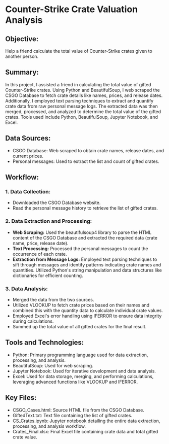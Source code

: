 # Counter-Strike Crate Valuation Analysis

## Objective:
Help a friend calculate the total value of Counter-Strike crates given to another person.

## Summary:
In this project, I assisted a friend in calculating the total value of gifted Counter-Strike crates. Using Python and BeautifulSoup, I web scraped the CSGO Database to fetch crate details like names, prices, and release dates. Additionally, I employed text parsing techniques to extract and quantify crate data from raw personal message logs. The extracted data was then merged, processed, and analyzed to determine the total value of the gifted crates. Tools used include Python, BeautifulSoup, Jupyter Notebook, and Excel.

## Data Sources:
- CSGO Database: Web scraped to obtain crate names, release dates, and current prices.
- Personal messages: Used to extract the list and count of gifted crates.

## Workflow:
### 1. Data Collection:
- Downloaded the CSGO Database website.
- Read the personal message history to retrieve the list of gifted crates.
### 2. Data Extraction and Processing:
- **Web Scraping:** Used the beautifulsoup4 library to parse the HTML content of the CSGO Database and extracted the required data (crate name, price, release date).
- **Text Processing:** Processed the personal messages to count the occurrence of each crate.
- **Extraction from Message Logs:** Employed text parsing techniques to sift through messages and identify patterns indicating crate names and quantities. Utilized Python's string manipulation and data structures like dictionaries for efficient counting.
### 3. Data Analysis:
- Merged the data from the two sources.
- Utilized VLOOKUP to fetch crate prices based on their names and combined this with the quantity data to calculate individual crate values.
- Employed Excel's error handling using IFERROR to ensure data integrity during calculations.
- Summed up the total value of all gifted crates for the final result.

## Tools and Technologies:
- Python: Primary programming language used for data extraction, processing, and analysis.
- BeautifulSoup: Used for web scraping.
- Jupyter Notebook: Used for iterative development and data analysis.
- Excel: Used for data storage, merging, and performing calculations, leveraging advanced functions like VLOOKUP and IFERROR.

## Key Files:
- CSGO_Cases.html: Source HTML file from the CSGO Database.
- GiftedText.txt: Text file containing the list of gifted crates.
- CS_Crates.ipynb: Jupyter notebook detailing the entire data extraction, processing, and analysis workflow.
- Crates_Final.xlsx: Final Excel file containing crate data and total gifted crate value.
